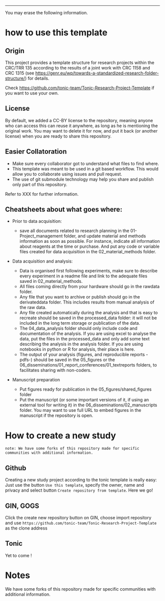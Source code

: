 ---

You may erase the following information.

# how to use this template

## Origin

This project provides a template structure for research projects within the CRC/TRR 135 according to the results of a joint work with CRC 1158 and CRC 1315 (see https://genr.eu/wp/towards-a-standardized-research-folder-structure/) for details.

Check https://github.com/tonic-team/Tonic-Research-Project-Template if you want to use your own.

## License

By default, we added a CC-BY license to the repository, meaning anyone who can access this can reuse it anywhere, as long as he is mentioning the original work. You may want to delete it for now, and put it back (or another license) when you are ready to share this repository.

## Easier Collatoration

- Make sure every collaborator got to understand what files to find where.
- This template was meant to be used in a git based workflow. This would allow you to collaborate using issues and pull request. 
- The use of git submodule technology may help you share and publish only part of this repository. 

Refer to XXX for further information.


## Cheatsheets about what goes where:

- Prior to data acquisition: 
    - save all documents related to research planning in the 01-Project_management folder, and update material and methods information as soon as possible. For instance, indicate all information about reagents at the time or purchase. And put any code or variable files created for data acquisition in the 02_material_methods folder.

- Data acquisition and analysis: 
    - Data is organised first following experiments, make sure to describe every experiment in a readme file and link to the adequate files saved in 02_material_methods.
    - All files coming directly from your hardware should go in the rawdata folder.
    - Any file that you want to archive or publish should go in the derivateddata folder. This includes results from manual analysis of the raw data.
    - Any file created automatically during the analysis and that is easy to recreate should be saved in the processed_data folder: it will not be included in the long term storage or publication of the data.
    - The 04_data_analysis folder should only include code and documentation of the analysis. If you are using excel to analyse the data, put the files in the processed_data and only add some text describing the analysis in the analysis folder. If you are using notebooks in python or R for analysis, their place is here.
    - The output of your analysis (figures, and reproducible reports -pdfs-) should be saved in the 05_figures or the 06_disseminations/01_report_conferences/01_textreports folders, to facilitates sharing with non-coders.

- Manuscript preparation
    - Put figures ready for publication in the 05_figures/shared_figures folder
    - Put the manuscript (or some important versions of it, if using an external tool for writing it) in the 06_disseminations/02_manuscripts folder. You may want to use full URL to embed figures in the manuscript if the repository is open.
    



# How to create a new study

`note: We have some forks of this repository made for specific communities with additional information.`

## Github

Creating a new study project according to the tonic template is really easy: Just use the button `Use this template`, specify the owner, name and privacy and select button `Create repository from template`. Here we go!

## GIN, GOGS

Click the create new repository button on GIN, choose import repository and use `https://github.com/tonic-team/Tonic-Research-Project-Template` as the clone address

## Tonic

Yet to come !

# Notes
  
We have some forks of this repository made for specific communities with additional information.